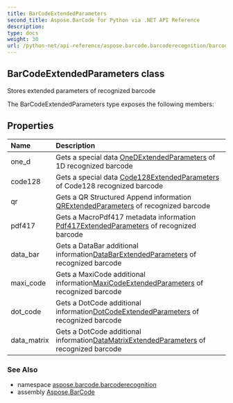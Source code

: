 ```yaml
---
title: BarCodeExtendedParameters
second_title: Aspose.BarCode for Python via .NET API Reference
description: 
type: docs
weight: 30
url: /python-net/api-reference/aspose.barcode.barcoderecognition/barcodeextendedparameters/
---
```


## BarCodeExtendedParameters class

Stores extended parameters of recognized barcode

The BarCodeExtendedParameters type exposes the following members:
## Properties
| Name | Description |
| :- | :- |
|one_d|Gets a special data [OneDExtendedParameters](/barcode/python-net/api-reference/aspose.barcode.barcoderecognition/onedextendedparameters/) of 1D recognized barcode|
|code128|Gets a special data [Code128ExtendedParameters](/barcode/python-net/api-reference/aspose.barcode.barcoderecognition/code128extendedparameters/) of Code128 recognized barcode|
|qr|Gets a QR Structured Append information [QRExtendedParameters](/barcode/python-net/api-reference/aspose.barcode.barcoderecognition/qrextendedparameters/) of recognized barcode|
|pdf417|Gets a MacroPdf417 metadata information [Pdf417ExtendedParameters](/barcode/python-net/api-reference/aspose.barcode.barcoderecognition/pdf417extendedparameters/) of recognized barcode|
|data_bar|Gets a DataBar additional information[DataBarExtendedParameters](/barcode/python-net/api-reference/aspose.barcode.barcoderecognition/databarextendedparameters/) of recognized barcode|
|maxi_code|Gets a MaxiCode additional information[MaxiCodeExtendedParameters](/barcode/python-net/api-reference/aspose.barcode.barcoderecognition/maxicodeextendedparameters/) of recognized barcode|
|dot_code|Gets a DotCode additional information[DotCodeExtendedParameters](/barcode/python-net/api-reference/aspose.barcode.barcoderecognition/dotcodeextendedparameters/) of recognized barcode|
|data_matrix|Gets a DotCode additional information[DataMatrixExtendedParameters](/barcode/python-net/api-reference/aspose.barcode.barcoderecognition/datamatrixextendedparameters/) of recognized barcode|

### See Also

* namespace [aspose.barcode.barcoderecognition](/barcode/python-net/api-reference/aspose.barcode.barcoderecognition/)
* assembly [Aspose.BarCode](/barcode/python-net/api-reference/)

